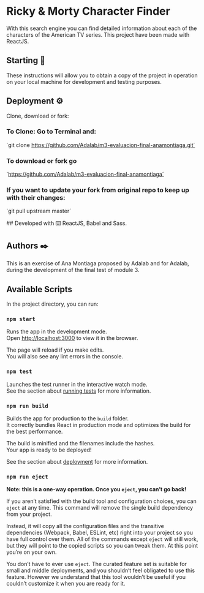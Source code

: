 # Ricky & Morty Character Finder
With this search engine you can find detailed information about each of the characters of the American TV series.
This project have been made with ReactJS.

## Starting 🚀 
These instructions will allow you to obtain a copy of the project in operation on your local machine for development and testing purposes.

## Deployment ⚙️
Clone, download or fork: 
  
  ### To Clone: Go to Terminal and:
   `git clone https://github.com/Adalab/m3-evaluacion-final-anamontiaga.git´
  
  ### To download or fork go
   `https://github.com/Adalab/m3-evaluacion-final-anamontiaga´

  ### If you want to update your fork from original repo to keep up with their changes:
  `git pull upstream master´
  
## Developed with ⌨️
ReactJS, Babel and Sass.

## Authors ✒️
This is an exercise of Ana Montiaga proposed by Adalab and for Adalab, during the development of the final test of module 3.


## Available Scripts

In the project directory, you can run:

### `npm start`

Runs the app in the development mode.<br>
Open [http://localhost:3000](http://localhost:3000) to view it in the browser.

The page will reload if you make edits.<br>
You will also see any lint errors in the console.

### `npm test`

Launches the test runner in the interactive watch mode.<br>
See the section about [running tests](https://facebook.github.io/create-react-app/docs/running-tests) for more information.

### `npm run build`

Builds the app for production to the `build` folder.<br>
It correctly bundles React in production mode and optimizes the build for the best performance.

The build is minified and the filenames include the hashes.<br>
Your app is ready to be deployed!

See the section about [deployment](https://facebook.github.io/create-react-app/docs/deployment) for more information.

### `npm run eject`

**Note: this is a one-way operation. Once you `eject`, you can’t go back!**

If you aren’t satisfied with the build tool and configuration choices, you can `eject` at any time. This command will remove the single build dependency from your project.

Instead, it will copy all the configuration files and the transitive dependencies (Webpack, Babel, ESLint, etc) right into your project so you have full control over them. All of the commands except `eject` will still work, but they will point to the copied scripts so you can tweak them. At this point you’re on your own.

You don’t have to ever use `eject`. The curated feature set is suitable for small and middle deployments, and you shouldn’t feel obligated to use this feature. However we understand that this tool wouldn’t be useful if you couldn’t customize it when you are ready for it.
